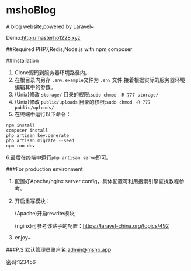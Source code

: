 # mshoBlog
A blog website,powered by Laravel~

Demo:http://masterho1228.xyz

##Required
PHP7,Redis,Node.js with npm,composer

##Installation
1. Clone源码到服务器环境路径内。
2. 在根目录内另存 `.env.example`文件为 `.env` 文件,接着根据实际的服务器环境编辑其中的参数。
3. (Unix)修改 `storage/` 目录的权限:`sudo chmod -R 777 storage/`
4. (Unix)修改 `public/uploads` 目录的权限:`sudo chmod -R 777 public/uploads/`
5. 在终端中运行以下命令：
```
npm install
composer install
php artisan key:generate
php artisan migrate --seed
npm run dev
```
6.最后在终端中运行`php artisan serve`即可。

###For production environment
1. 配置好Apache/nginx server config，具体配置可利用搜索引擎查找教程参考。
2. 开启重写模块：
    
    (Apache)开启rewrite模块;
    
    (nginx)可参考该贴子的配置：https://laravel-china.org/topics/492 
3. enjoy~

###P.S
默认管理员账户名:admin@msho.app

密码:123456